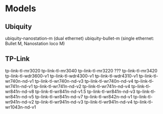 Models
======

Ubiquity
--------

ubiquity-nanostation-m (dual ethernet)
ubiquity-bullet-m (single ethernet: Bullet M, Nanostation loco M)

TP-Link
-------

tp-link-tl-mr3020
tp-link-tl-mr3040
tp-link-tl-mr3220 ???
tp-link-tl-mr3420
tp-link-tl-wdr3600-v1
tp-link-tl-wdr4300-v1
tp-link-tl-wdr4310-v1
tp-link-tl-wr740n-nd-v1
tp-link-tl-wr740n-nd-v3
tp-link-tl-wr740n-nd-v4
tp-link-tl-wr741n-nd-v1
tp-link-tl-wr741n-nd-v2
tp-link-tl-wr741n-nd-v4
tp-link-tl-wr841n-nd-v8
tp-link-tl-wr841n-nd-v1.5
tp-link-tl-wr841n-nd-v3
tp-link-tl-wr841n-nd-v5
tp-link-tl-wr841n-nd-v7
tp-link-tl-wr842n-nd-v1
tp-link-tl-wr941n-nd-v2
tp-link-tl-wr941n-nd-v3
tp-link-tl-wr941n-nd-v4
tp-link-tl-wr1043n-nd-v1
